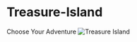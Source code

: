 # Treasure-Island
Choose Your Adventure
![Treasure Island](https://miro.medium.com/v2/resize:fit:1338/1*Fn_AkCwFaiTm90XRQedlxQ.png)

